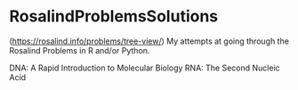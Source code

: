 # RosalindProblemsSolutions
(https://rosalind.info/problems/tree-view/)
My attempts at going through the Rosalind Problems in R and/or Python.

DNA: A Rapid Introduction to Molecular Biology
RNA: The Second Nucleic Acid
